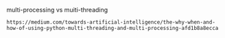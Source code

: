 multi-processing vs muiti-threading
```
https://medium.com/towards-artificial-intelligence/the-why-when-and-how-of-using-python-multi-threading-and-multi-processing-afd1b8a8ecca
```
